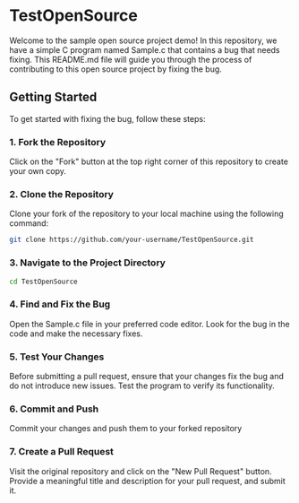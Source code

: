 # TestOpenSource

Welcome to the sample open source project demo! In this repository, we have a simple C program named Sample.c that contains a bug that needs fixing. This README.md file will guide you through the process of contributing to this open source project by fixing the bug.

## Getting Started
To get started with fixing the bug, follow these steps:

### 1. Fork the Repository

Click on the "Fork" button at the top right corner of this repository to create your own copy.

### 2. Clone the Repository

Clone your fork of the repository to your local machine using the following command:

```bash
git clone https://github.com/your-username/TestOpenSource.git
```

### 3. Navigate to the Project Directory

```bash
cd TestOpenSource
```

### 4. Find and Fix the Bug
Open the Sample.c file in your preferred code editor. Look for the bug in the code and make the necessary fixes.

### 5. Test Your Changes
Before submitting a pull request, ensure that your changes fix the bug and do not introduce new issues. Test the program to verify its functionality.

### 6. Commit and Push
Commit your changes and push them to your forked repository

### 7. Create a Pull Request
Visit the original repository and click on the "New Pull Request" button. Provide a meaningful title and description for your pull request, and submit it.

